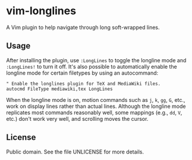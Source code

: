 vim-longlines
=============

A Vim plugin to help navigate through long soft-wrapped lines.

Usage
-----

After installing the plugin, use `:LongLines` to toggle the longline
mode and `:LongLines!` to turn it off.  It's also possible to
automatically enable the longline mode for certain filetypes by using an
autocommand:

```vim
" Enable the longlines plugin for TeX and MediaWiki files.
autocmd FileType mediawiki,tex LongLines
```

When the longline mode is on, motion commands such as `j`, `k`, `gg`,
`G`, etc., work on display lines rather than actual lines.  Although the
longline mode replicates most commands reasonably well, some mappings
(e.g., `dd`, `V`, etc.) don't work very well, and scrolling moves the
cursor.

License
-------

Public domain. See the file UNLICENSE for more details.
